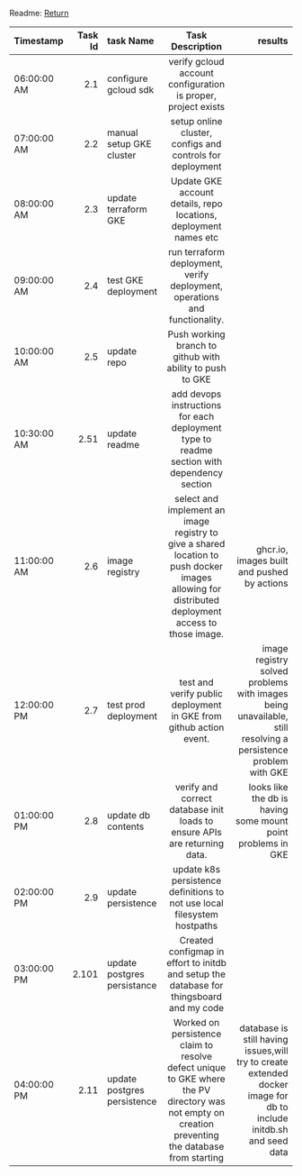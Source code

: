 Readme: [Return](README.md)   

Timestamp|Task Id|task Name|Task Description|results
|:--------|------:|:--------|:---------------:|---------------:|
06:00:00 AM|2.1| configure gcloud sdk|verify gcloud account configuration is proper, project exists|
07:00:00 AM|2.2|manual setup GKE cluster|setup online cluster, configs and controls for deployment|
08:00:00 AM|2.3|update terraform GKE|Update GKE account details, repo locations, deployment names etc|
09:00:00 AM|2.4|test GKE deployment|run terraform deployment, verify deployment, operations and functionality.|
10:00:00 AM|2.5|update repo|Push working branch to github with ability to push to GKE|
10:30:00 AM|2.51|update readme|add devops instructions for each deployment type to readme section with dependency section|
11:00:00 AM|2.6|image registry|select and implement an image registry to give a shared location to push docker images  allowing for distributed deployment access to those image.|ghcr.io, images built and pushed by actions
12:00:00 PM|2.7|test prod deployment|test and verify public deployment in GKE from github action event.|image registry solved problems with images being unavailable, still resolving a persistence problem with GKE
01:00:00 PM|2.8|update db contents|verify and correct database init loads to ensure APIs are returning data.|looks like the db is having some mount point problems in GKE
02:00:00 PM|2.9|update persistence|update k8s persistence definitions to not use local filesystem hostpaths|
03:00:00 PM|2.101|update postgres persistance|Created configmap in effort to initdb and setup the database for thingsboard and my code|
04:00:00 PM|2.11|update postgres persistence|Worked on persistence claim to resolve defect unique to GKE where the PV directory was not empty on creation preventing the database from starting|database is still having issues,will try to create extended docker image for db to include initdb.sh and seed data
